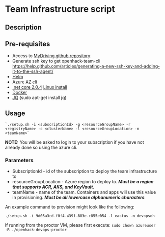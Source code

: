 # Team Infrastructure script

## Description

## Pre-requisites

- Access to [MyDriving github repository](https://github.com/Azure-Samples/openhack-devops-team)
- Generate ssh key to get openhack-team-cli https://help.github.com/articles/generating-a-new-ssh-key-and-adding-it-to-the-ssh-agent/
- [Helm](https://docs.helm.sh/using_helm/#installing-helm)
- Azure [AZ cli](https://docs.microsoft.com/en-us/cli/azure/install-azure-cli?view=azure-cli-latest)
- [.net core 2.0.4](https://www.microsoft.com/net/download/) [Linux install](https://www.microsoft.com/net/download/linux-package-manager/ubuntu16-04/sdk-current)
- [Docker](https://docs.docker.com/install/)
- [JQ](https://stedolan.github.io/jq/) (sudo apt-get install jq)

## Usage

    `./setup.sh -i <subscriptionId> -g <resourceGroupName> -r <registryName> -c <clusterName> -l <resourceGroupLocation> -n <teamName>`

**NOTE:** You will be asked to login to your subscription if you have not already done so using the azure cli.

### Parameters

- SubscriptionId - id of the subscription to deploy the team infrastructure to
- resourceGroupLocation - Azure region to deploy to.  **_Must be a region that supports ACR, AKS, and KeyVault._**
- teamName - name of the team.  Containers and apps will use this value in provisioning.  **_Must be all lowercase alphanumeric characters_**

An example command to provision might look like the following:

`./setup.sh -i 9d05a3cd-f0f4-439f-883e-c855e054 -l eastus -n devopsoh`

If running from the proctor VM, please first execute:
`sudo chown azureuser -R ./openhack-devops-proctor`